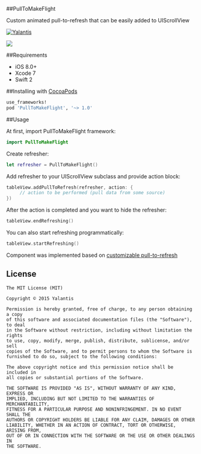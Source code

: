 
##PullToMakeFlight

Custom animated pull-to-refresh that can be easily added to UIScrollView

[![Yalantis](https://raw.githubusercontent.com/Yalantis/PullToMakeFlight/master/PullToMakeFlightDemo/Resources/badge_dark.png)](https://yalantis.com/?utm_source=github)

<img src="https://raw.githubusercontent.com/Yalantis/PullToMakeFlight/master/PullToMakeFlightDemo/Resources/tours-pull-airplane.gif" />

##Requirements
- iOS 8.0+
- Xcode 7
- Swift 2

##Installing with [CocoaPods](https://cocoapods.org)

```ruby
use_frameworks!
pod 'PullToMakeFlight', '~> 1.0'
```

##Usage

At first, import PullToMakeFlight framework:

```swift
import PullToMakeFlight
```

Create refresher:


```swift
let refresher = PullToMakeFlight()
```

Add refresher to your UIScrollView subclass and provide action block:

```swift
tableView.addPullToRefresh(refresher, action: {
     // action to be performed (pull data from some source)
})
```

After the action is completed and you want to hide the refresher:

```swift
tableView.endRefreshing()
```
 
You can also start refreshing programmatically:

```swift
tableView.startRefreshing()
```

Component was implemented based on [customizable pull-to-refresh](https://github.com/Yalantis/PullToRefresh)

## License

	The MIT License (MIT)

	Copyright © 2015 Yalantis

	Permission is hereby granted, free of charge, to any person obtaining a copy
	of this software and associated documentation files (the "Software"), to deal
	in the Software without restriction, including without limitation the rights
	to use, copy, modify, merge, publish, distribute, sublicense, and/or sell
	copies of the Software, and to permit persons to whom the Software is
	furnished to do so, subject to the following conditions:

	The above copyright notice and this permission notice shall be included in
	all copies or substantial portions of the Software.

	THE SOFTWARE IS PROVIDED "AS IS", WITHOUT WARRANTY OF ANY KIND, EXPRESS OR
	IMPLIED, INCLUDING BUT NOT LIMITED TO THE WARRANTIES OF MERCHANTABILITY,
	FITNESS FOR A PARTICULAR PURPOSE AND NONINFRINGEMENT. IN NO EVENT SHALL THE
	AUTHORS OR COPYRIGHT HOLDERS BE LIABLE FOR ANY CLAIM, DAMAGES OR OTHER
	LIABILITY, WHETHER IN AN ACTION OF CONTRACT, TORT OR OTHERWISE, ARISING FROM,
	OUT OF OR IN CONNECTION WITH THE SOFTWARE OR THE USE OR OTHER DEALINGS IN
	THE SOFTWARE.
